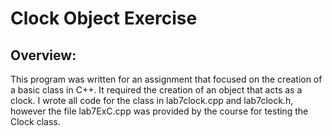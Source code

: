 # Clock Object Exercise

## Overview:
This program was written for an assignment that focused on the creation of a basic class in C++. It required the creation of an object that acts as a clock.
I wrote all code for the class in lab7clock.cpp and lab7clock.h, however the file lab7ExC.cpp was provided by the course for testing the Clock class.
